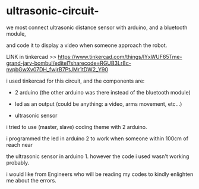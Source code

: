 # ultrasonic-circuit-

 we most connect ultrasonic distance sensor with arduino, and a bluetooth module, 

and code it to display a video when someone approach the robot.

LINK in tinkercad >> https://www.tinkercad.com/things/lYxWUF65Tme-grand-jarv-bombul/editel?sharecode=RGUB3Lr8c-nvpbGwXv07DH_fwjrB7PtJMr1tDW2_Y90

i used tinkercad for this circuit, and the components are: 

- 2 arduino (the other arduino was there instead of the bluetooth module)

- led as an output (could be anything: a video, arms movement, etc...)

- ultrasonic sensor 

i tried to use (master, slave) coding theme with 2 arduino.

i programmed the led in arduino 2 to work when someone within 100cm of reach near 

the ultrasonic sensor in arduino 1. however the code i used wasn't working probably. 

i would like from Engineers who will be reading my codes to kindly enlighten me about the errors. 

